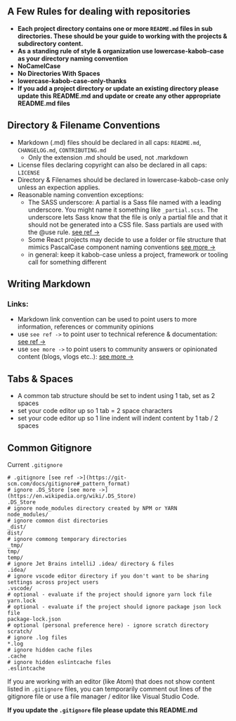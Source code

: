 ## A Few Rules for dealing with repositories

- **Each project directory contains one or more `README.md` files in sub directories. These should be your guide to working with the projects & subdirectory content.**
- **As a standing rule of style & organization use lowercase-kabob-case as your directory naming convention**
- **NoCamelCase**
- **No Directories With Spaces**
- **lowercase-kabob-case-only-thanks**
- **If you add a project directory or update an existing directory please update this README.md and update or create any other appropriate README.md files**

## Directory & Filename Conventions

- Markdown (.md) files should be declared in all caps: `README.md`, `CHANGELOG.md`, `CONTRIBUTING.md`
	- Only the extension .md should be used, not .markdown
- License files declaring copyright can also be declared in all caps: `LICENSE` 
- Directory & Filenames should be declared in lowercase-kabob-case only unless an expection applies.
- Reasonable naming convention exceptions:
	- The SASS underscore: A partial is a Sass file named with a leading underscore. You might name it something like `_partial.scss`. The underscore lets Sass know that the file is only a partial file and that it should not be generated into a CSS file. Sass partials are used with the @use rule. [see ref ->](https://sass-lang.com/guide#topic-4)
	- Some React projects may decide to use a folder or file structure that mimics PascalCase component naming conventions [see more ->](https://stackoverflow.com/a/56196707)
	- in general: keep it kabob-case unless a project, framework or tooling call for something different

## Writing Markdown

### Links:
  - Markdown link convention can be used to point users to more information, references or community opinions
  - use `see ref ->` to point user to technical reference & documentation: [see ref ->](https://sass-lang.com/guide#topic-4)
  - use `see more ->` to point users to community answers or opinionated content (blogs, vlogs etc..): [see more ->](https://stackoverflow.com/a/56196707)

## Tabs & Spaces
  - A common tab structure should be set to indent using 1 tab, set as 2 spaces
  - set your code editor up so 1 tab = 2 space characters
  - set your code editor up so 1 line indent will indent content by 1 tab / 2 spaces

## Common Gitignore

Current `.gitignore`

```
# .gitignore [see ref ->](https://git-scm.com/docs/gitignore#_pattern_format)
# ignore .DS_Store [see more ->](https://en.wikipedia.org/wiki/.DS_Store)
.DS_Store
# ignore node_modules directory created by NPM or YARN
node_modules/
# ignore common dist directories
_dist/
dist/
# ignore commong temporary directories
_tmp/
tmp/
temp/
# ignore Jet Brains intelliJ .idea/ directory & files
.idea/
# ignore vscode editor directory if you don't want to be sharing settings across project users
.vscode/
# optional - evaluate if the project should ignore yarn lock file
yarn.lock
# optional - evaluate if the project should ignore package json lock file
package-lock.json
# optional (personal preference here) - ignore scratch directory
scratch/ 
# ignore .log files
*.log
# ignore hidden cache files
.cache
# ignore hidden eslintcache files
.eslintcache
```

If you are working with an editor (like Atom) that does not show content listed in `.gitignore` files, you can temporarily comment out lines of the gitignore file or use a file manager / editor like Visual Studio Code.

**If you update the `.gitignore` file please update this README.md**
